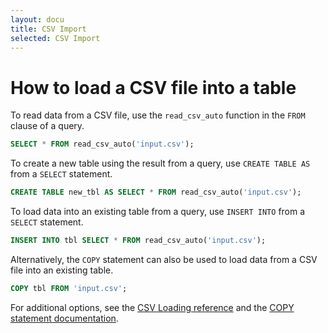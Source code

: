 ```yaml
---
layout: docu
title: CSV Import
selected: CSV Import
---
```


# How to load a CSV file into a table

To read data from a CSV file, use the `read_csv_auto` function in the `FROM` clause of a query. 

```sql
SELECT * FROM read_csv_auto('input.csv');
```

To create a new table using the result from a query, use `CREATE TABLE AS` from a `SELECT` statement.

```sql
CREATE TABLE new_tbl AS SELECT * FROM read_csv_auto('input.csv');
```
To load data into an existing table from a query, use `INSERT INTO` from a `SELECT` statement.

```sql
INSERT INTO tbl SELECT * FROM read_csv_auto('input.csv');
```

Alternatively, the `COPY` statement can also be used to load data from a CSV file into an existing table.

```sql
COPY tbl FROM 'input.csv';
```

For additional options, see the [CSV Loading reference](../../data/csv) and the [COPY statement documentation](../../sql/statements/copy).
